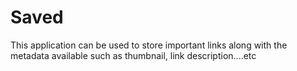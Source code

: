 # Saved
This application can be used to store important links along with the metadata available such as thumbnail, link description....etc
